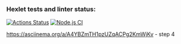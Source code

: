 ### Hexlet tests and linter status:
[![Actions Status](https://github.com/OnlySkillsR/frontend-project-46/actions/workflows/hexlet-check.yml/badge.svg)](https://github.com/OnlySkillsR/frontend-project-46/actions)
[![Node.js CI](https://github.com/OnlySkillsR/frontend-project-46/workflows/Node.js%20CI/badge.svg)](https://github.com/OnlySkillsR/frontend-project-46/actions)


https://asciinema.org/a/A4YBZmTH1pzUZqACPg2KmWjKv - step 4
